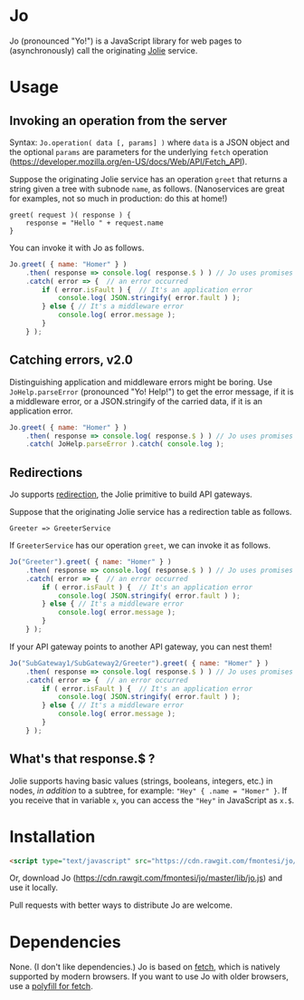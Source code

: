 # Jo

Jo (pronounced "Yo!") is a JavaScript library for web pages to (asynchronously) call the originating [Jolie](https://www.jolie-lang.org/) service.

# Usage

## Invoking an operation from the server

Syntax: `Jo.operation( data [, params] )` where `data` is a JSON object and the optional `params` are parameters for the underlying `fetch` operation (https://developer.mozilla.org/en-US/docs/Web/API/Fetch_API).

Suppose the originating Jolie service has an operation `greet` that returns a string given a tree with subnode `name`, as follows.
(Nanoservices are great for examples, not so much in production: do this at home!)

```jolie
greet( request )( response ) {
	response = "Hello " + request.name
}
```

You can invoke it with Jo as follows.

```javascript
Jo.greet( { name: "Homer" } )
	.then( response => console.log( response.$ ) ) // Jo uses promises
	.catch( error => {	// an error occurred
		if ( error.isFault ) {	// It's an application error
			console.log( JSON.stringify( error.fault ) );
		} else { // It's a middleware error
			console.log( error.message );
		}
	} );
```

## Catching errors, v2.0

Distinguishing application and middleware errors might be boring.
Use `JoHelp.parseError` (pronounced "Yo! Help!") to get the error message, if it is a middleware error, or a JSON.stringify of the carried data, if it is an application error.

```javascript
Jo.greet( { name: "Homer" } )
	.then( response => console.log( response.$ ) ) // Jo uses promises
	.catch( JoHelp.parseError ).catch( console.log );
```

## Redirections

Jo supports [redirection](https://jolielang.gitbook.io/docs/architectural-composition/redirection), the Jolie primitive to build API gateways.

Suppose that the originating Jolie service has a redirection table as follows.
```jolie
Greeter => GreeterService
```

If `GreeterService` has our operation `greet`, we can invoke it as follows.

```javascript
Jo("Greeter").greet( { name: "Homer" } )
	.then( response => console.log( response.$ ) ) // Jo uses promises
	.catch( error => {	// an error occurred
		if ( error.isFault ) {	// It's an application error
			console.log( JSON.stringify( error.fault ) );
		} else { // It's a middleware error
			console.log( error.message );
		}
	} );
```

If your API gateway points to another API gateway, you can nest them!

```javascript
Jo("SubGateway1/SubGateway2/Greeter").greet( { name: "Homer" } )
	.then( response => console.log( response.$ ) ) // Jo uses promises
	.catch( error => {	// an error occurred
		if ( error.isFault ) {	// It's an application error
			console.log( JSON.stringify( error.fault ) );
		} else { // It's a middleware error
			console.log( error.message );
		}
	} );
```

## What's that response.$ ?

Jolie supports having basic values (strings, booleans, integers, etc.) in nodes, _in addition_ to a subtree, for example: `"Hey" { .name = "Homer" }`.
If you receive that in variable `x`, you can access the `"Hey"` in JavaScript as `x.$`.

# Installation

```html
<script type="text/javascript" src="https://cdn.rawgit.com/fmontesi/jo/master/lib/jo.js"></script>
```

Or, download Jo (https://cdn.rawgit.com/fmontesi/jo/master/lib/jo.js) and use it locally.

Pull requests with better ways to distribute Jo are welcome.

# Dependencies

None. (I don't like dependencies.) Jo is based on [fetch](https://developer.mozilla.org/en-US/docs/Web/API/Fetch_API), which is natively supported by modern browsers.
If you want to use Jo with older browsers, use a [polyfill for fetch](https://github.com/github/fetch).
